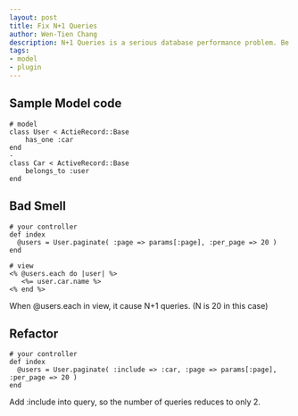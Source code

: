 ```yaml
---
layout: post
title: Fix N+1 Queries
author: Wen-Tien Chang
description: N+1 Queries is a serious database performance problem. Be careful of that situation! If you're not sure, I recommend you install http://github.com/flyerhzm/bullet plugin, which helps you reduce the number of queries with alerts (and growl).
tags:
- model
- plugin
---
```

Sample Model code
---------

    # model
    class User < ActieRecord::Base
        has_one :car
    end
    -
    class Car < ActiveRecord::Base
        belongs_to :user
    end

Bad Smell
---------

    # your controller
    def index
      @users = User.paginate( :page => params[:page], :per_page => 20 )
    end

    # view
    <% @users.each do |user| %>
       <%= user.car.name %>
    <% end %>

When @users.each in view, it cause N+1 queries. (N is 20 in this case)

Refactor
--------

    # your controller
    def index
      @users = User.paginate( :include => :car, :page => params[:page], :per_page => 20 )
    end

Add :include into query, so the number of queries reduces to only 2.
